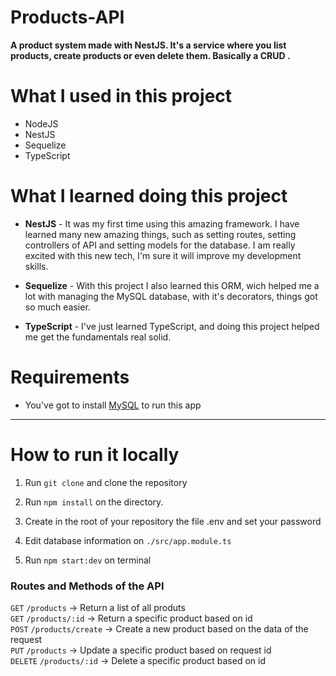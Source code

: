 # Products-API

**A product system made with NestJS. It's a service where you list products, create products or even delete them. Basically a CRUD .**

# What I used in this project

- NodeJS
- NestJS
- Sequelize
- TypeScript

# What I learned doing this project

- **NestJS** - It was my first time using this amazing framework. I have learned many new amazing things, such as setting routes, setting controllers of API and setting models for the database. I am really excited with this new tech, I'm sure it will improve my development skills.

- **Sequelize** - With this project I also learned this ORM, wich helped me a lot with managing the MySQL database, with it's decorators, things got so much easier.

- **TypeScript** - I've just learned TypeScript, and doing this project helped me get the fundamentals real solid.

# Requirements

- You've got to install [MySQL](https://mysql.com/downloads) to run this app

---

# How to run it locally

1. Run `git clone` and clone the repository </br>

2. Run `npm install` on the directory.</br>

3. Create in the root of your repository the file .env and set your password

4. Edit database information on `./src/app.module.ts`

5. Run `npm start:dev` on terminal

### Routes and Methods of the API

`GET` `/products` -> Return a list of all produts </br>
`GET` `/products/:id` -> Return a specific product based on id </br>
`POST` `/products/create` -> Create a new product based on the data of the request </br>
`PUT` `/products` -> Update a specific product based on request id </br>
`DELETE` `/products/:id` -> Delete a specific product based on id </br>
